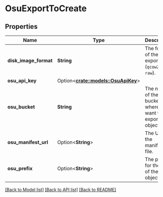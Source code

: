 # OsuExportToCreate

## Properties

Name | Type | Description | Notes
------------ | ------------- | ------------- | -------------
**disk_image_format** | **String** | The format of the export disk (`qcow2` \\| `raw`). | 
**osu_api_key** | Option<[**crate::models::OsuApiKey**](OsuApiKey.md)> |  | [optional]
**osu_bucket** | **String** | The name of the OOS bucket where you want to export the object. | 
**osu_manifest_url** | Option<**String**> | The URL of the manifest file. | [optional]
**osu_prefix** | Option<**String**> | The prefix for the key of the OOS object. | [optional]

[[Back to Model list]](../README.md#documentation-for-models) [[Back to API list]](../README.md#documentation-for-api-endpoints) [[Back to README]](../README.md)


